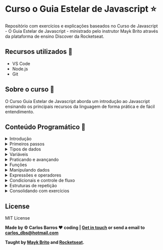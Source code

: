 # Curso o Guia Estelar de Javascript :star:

Repositório com exercícios e explicações baseados no Curso de Javascript - O Guia Estelar de Javascript - ministrado pelo instrutor Mayk Brito através da plataforma de ensino Discover da Rocketseat.

## Recursos utilizados :rocket:

* VS Code
* Node.js
* Git

## Sobre o curso :purple_heart:

O Curso Guia Estelar de Javascript aborda um introdução ao Javascript ensinando os principais recursos
da linguagem de forma prática e de fácil entendimento.

## Conteúdo Programático :pushpin:

<details>
    <summary>Introdução</summary>

    Abertura
    Javascript
</details>

<details>
    <summary>Primeiros passos</summary>
    
    Sintaxe
    Maneiras de executar o Javascript
    Adicionando arquivos JS
    Comentários
</details>

<details>
    <summary>Tipos de dados</summary>

    Introdução
    String
    Number
    Boolean
    Undefined vs Null
    Object
    Array
    Conclusão
</details>

<details>
    <summary>Variáveis</summary>

    Conhecendo as variáveis
    Tipos dinâmicos
    Scope e var
    Scope let e const
    Nomeando variáveis
</details>

<details>
    <summary>Praticando e avançando</summary>

    Declaration assignment var
    Agrupando declarações
    Concatenando e interpolando variáveis
    Objects
    Arrays
    Exercicícios
</details>

<details>
    <summary>Funções</summary>

    Functions
    Argumentos e parâmetros
    Retornando valores dentro da função
    Outra maneira de entender funções
    Function scope
    Function hoisting
    Arrow function
    Callback function
    Funções construtoras
</details>

<details>
    <summary>Manipulando dados</summary>

    Prototype
    Type conversion coersion
    Strings em números
    Contando caracteres e digitos
    Casas decimais
    Maiúsculas e minúsculas
    Separando strings
    Encontrando palavras em frases
    Criando array com construtor
    Elementos do array
    Strings para arrays
    Manipulando arrays
</details>

<details>
    <summary>Expressões e operadores</summary>

    Expressões e operadores
    New
    Typeof delete
    Operadores aritméticos
    Grouping operator
    Operadores de comparação igual a e diferente de
    Operadores de comparação estritamente igual e estritamente diferente
    Operadores de comparação maior e menor (igual)
    Operadores de atribuição
    Operadores lógicos
    Operador condicional ternário
    Operadores para string
    Falsy e truthy
    Precedência dos operadores
</details>

<details>
    <summary>Condicionais e controle de fluxo</summary>

    Controle de fluxo da aplicação
    If e Else
    Switch
    Throw e Try/Catch
</details>

<details>
    <summary>Estruturas de repetição</summary>

    For
    While
    For of
    For in
</details>

<details>
    <summary>Consolidando com exercícios</summary>

    Praticar para aperfeiçoar
    Sistema de notas escolares
    Fluxo de caixa familiar
    Celsius to Fahrenheit
    Buscando e encontrando dados em Array
</details>

## License

MIT License

**Made by &copy; Carlos Barros :heart: coding | [Get in touch](https://www.linkedin.com/in/carlosbarros-developer) or send a email to [carlos_dbs@hotmail.com](mailto:carlos_dbs@hotmail.com)**

**Taught by [Mayk Brito](https://www.linkedin.com/in/maykbrito/) and [Rocketseat](https://rocketseat.com.br/).**